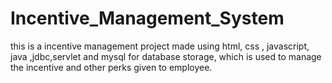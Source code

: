 # Incentive_Management_System
this is a incentive management project made using html, css , javascript, java ,jdbc,servlet and mysql for database storage, which is used to manage the incentive and other perks given to employee.
